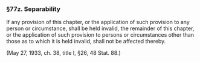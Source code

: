 ### §77z. Separability ###

If any provision of this chapter, or the application of such provision to any person or circumstance, shall be held invalid, the remainder of this chapter, or the application of such provision to persons or circumstances other than those as to which it is held invalid, shall not be affected thereby.

(May 27, 1933, ch. 38, title I, §26, 48 Stat. 88.)